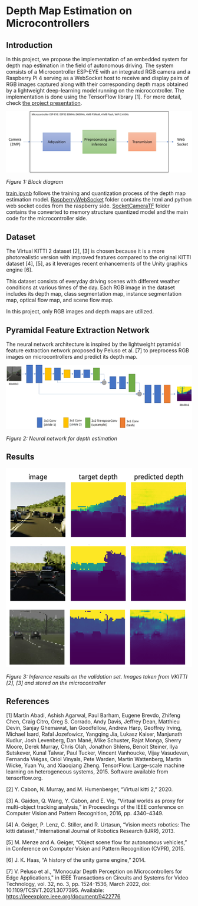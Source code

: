 # Depth Map Estimation on Microcontrollers

## Introduction

In this project, we propose the implementation of an embedded system for depth map estimation in the field of autonomous driving. The system consists of a Microcontroller ESP-EYE with an integrated RGB camera and a Raspberry Pi 4 serving as a WebSocket host to receive and display pairs of RGB images captured along with their corresponding depth maps obtained by a lightweight deep-learning model running on the microcontroller. The implementation is done using the TensorFlow library [1]. For more detail, check [the project presentation](presentation.pptx).


![Block Diagram](Images/block_diagram.jpg)

*Figure 1: Block diagram*

[train.ipynb](train.ipynb) follows the training and quantization process of the depth map estimation model. [RaspberryWebSocket](RaspberryWebSocket) folder contains the html and python web socket codes from the raspberry side. [SocketCameraTF](SocketCameraTF) folder contains the converted to memory structure quantized model and the main code for the microcontroller side.

## Dataset

The Virtual KITTI 2 dataset [2], [3] is chosen because it is a more photorealistic version with improved features compared to the original KITTI dataset [4], [5], as it leverages recent enhancements of the Unity graphics engine [6].

This dataset consists of everyday driving scenes with different weather conditions at various times of the day. Each RGB image in the dataset includes its depth map, class segmentation map, instance segmentation map, optical flow map, and scene flow map.

In this project, only RGB images and depth maps are utilized.

## Pyramidal Feature Extraction Network

The neural network architecture is inspired by the lightweight pyramidal feature extraction network proposed by Peluso et al. [7] to preprocess RGB images on microcontrollers and predict its depth map. 

![Neural Network](Images/architecture.jpg)

*Figure 2: Neural network for depth estimation*

## Results

![Inference results from validation set](Images/results.png)

*Figure 3: Inference results on the validation set. Images taken from VKITTI [2], [3] and stored on the microcontroller*


## References

[1] Martín Abadi, Ashish Agarwal, Paul Barham, Eugene Brevdo, Zhifeng Chen, Craig Citro, Greg S. Corrado, Andy Davis, Jeffrey Dean, Matthieu Devin, Sanjay Ghemawat, Ian Goodfellow, Andrew Harp, Geoffrey Irving, Michael Isard, Rafal Jozefowicz, Yangqing Jia, Lukasz Kaiser, Manjunath Kudlur, Josh Levenberg, Dan Mané, Mike Schuster, Rajat Monga, Sherry Moore, Derek Murray, Chris Olah, Jonathon Shlens, Benoit Steiner, Ilya Sutskever, Kunal Talwar, Paul Tucker, Vincent Vanhoucke, Vijay Vasudevan, Fernanda Viégas, Oriol Vinyals, Pete Warden, Martin Wattenberg, Martin Wicke, Yuan Yu, and Xiaoqiang Zheng. TensorFlow: Large-scale machine learning on heterogeneous systems, 2015. Software available from tensorflow.org.

[2] Y. Cabon, N. Murray, and M. Humenberger, “Virtual kitti 2,” 2020.

[3] A. Gaidon, Q. Wang, Y. Cabon, and E. Vig, “Virtual worlds as proxy for multi-object tracking analysis,” in Proceedings of the IEEE conference on Computer Vision and Pattern Recognition, 2016, pp. 4340–4349.

[4] A. Geiger, P. Lenz, C. Stiller, and R. Urtasun, “Vision meets robotics: The kitti dataset,” International Journal of Robotics Research (IJRR), 2013.

[5] M. Menze and A. Geiger, “Object scene flow for autonomous vehicles,” in Conference on Computer Vision and Pattern Recognition (CVPR), 2015.

[6] J. K. Haas, “A history of the unity game engine,” 2014.

[7] V. Peluso et al., "Monocular Depth Perception on Microcontrollers for Edge Applications," in IEEE Transactions on Circuits and Systems for Video Technology, vol. 32, no. 3, pp. 1524-1536, March 2022, doi: 10.1109/TCSVT.2021.3077395. Available: https://ieeexplore.ieee.org/document/9422776
